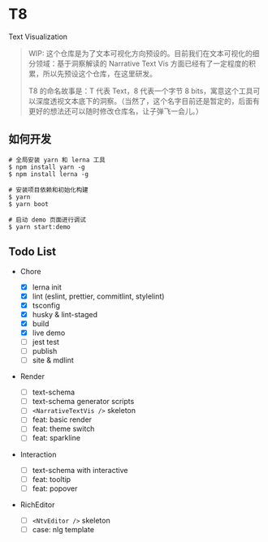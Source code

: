 # T8

Text Visualization

> WIP: 这个仓库是为了文本可视化方向预设的。目前我们在文本可视化的细分领域：基于洞察解读的 Narrative Text Vis 方面已经有了一定程度的积累，所以先预设这个仓库，在这里研发。
>
> T8 的命名故事是：T 代表 Text，8 代表一个字节 8 bits，寓意这个工具可以深度透视文本底下的洞察。（当然了，这个名字目前还是暂定的，后面有更好的想法还可以随时修改仓库名，让子弹飞一会儿。）

## 如何开发

```shell
# 全局安装 yarn 和 lerna 工具
$ npm install yarn -g
$ npm install lerna -g

# 安装项目依赖和初始化构建
$ yarn
$ yarn boot

# 启动 demo 页面进行调试
$ yarn start:demo
```

## Todo List

- Chore

  - [x] lerna init
  - [x] lint (eslint, prettier, commitlint, stylelint)
  - [x] tsconfig
  - [x] husky & lint-staged
  - [x] build
  - [x] live demo
  - [ ] jest test
  - [ ] publish
  - [ ] site & mdlint

- Render

  - [ ] text-schema
  - [ ] text-schema generator scripts
  - [ ] `<NarrativeTextVis />` skeleton
  - [ ] feat: basic render
  - [ ] feat: theme switch
  - [ ] feat: sparkline

- Interaction

  - [ ] text-schema with interactive
  - [ ] feat: tooltip
  - [ ] feat: popover

- RichEditor

  - [ ] `<NtvEditor />` skeleton
  - [ ] case: nlg template

